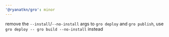```yaml
---
'@ryanatkn/gro': minor
---
```


remove the `--install`/`--no-install` args to `gro deploy` and `gro publish`, use `gro deploy -- gro build --no-install` instead
